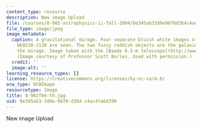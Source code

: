 ```yaml
---
content_type: resource
description: New image Upload
file: /courses/8-902-astrophysics-ii-fall-2004/0e345ab33d9e9870d364c4ac4fa64390_8-902f04-th.jpg
file_type: image/jpeg
image_metadata:
  caption: A gravitational mirage. Four separate bluish white images of the quasar
    HE0230-2130 are seen. The two fuzzy reddish objects are the galaxies that cause
    the mirage. Image taken with the [Baade 6.5-m telescope](http://www.lco.cl/?page_id=228).
    (Image courtesy of Professor Scott Burles. Used with permission.)
  credit: ''
  image-alt: ''
learning_resource_types: []
license: https://creativecommons.org/licenses/by-nc-sa/4.0/
ocw_type: OCWImage
resourcetype: Image
title: 8-902f04-th.jpg
uid: 0e345ab3-3d9e-9870-d364-c4ac4fa64390
---
```

New image Upload